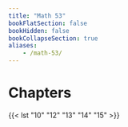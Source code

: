 ```yaml
---
title: "Math 53"
bookFlatSection: false
bookHidden: false
bookCollapseSection: true
aliases:
    - /math-53/
---
```


# Chapters

{{< lst "10" "12" "13" "14" "15" >}}